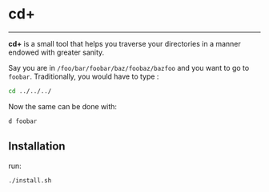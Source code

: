 # cd+
-------------------------------

**cd+** is a small tool that helps you traverse your directories
in a manner endowed with greater sanity.

Say you are in `/foo/bar/foobar/baz/foobaz/bazfoo` and you want to go to `foobar`.
Traditionally, you would have to type :

```bash
cd ../../../
```

Now the same can be done with:

```bash
d foobar
```

Installation
------------

run:

```bash
./install.sh
```
